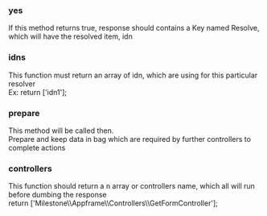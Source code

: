 <h3>yes</h3>
If this method returns true, response should contains a Key named Resolve, which will have the resolved item, idn

<h3>idns</h3>
This function must return an array of idn, which are using for this particular resolver<br>
Ex:  return ['idn1'];

<h3>prepare</h3>
This method will be called then.<br>
Prepare and keep data in bag which are required by further controllers to complete actions

<h3>controllers</h3>
This function should return a n array or controllers name, which all will run before dumbing the response<br>
return ['Milestone\\Appframe\\Controllers\\GetFormController'];